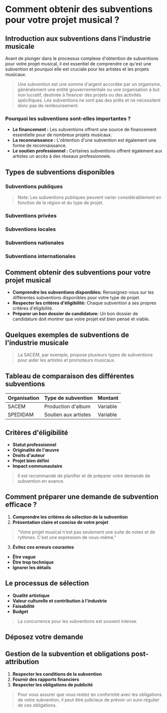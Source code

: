 # Comment obtenir des subventions pour votre projet musical ?

## Introduction aux subventions dans l'industrie musicale

Avant de plonger dans le processus complexe d'obtention de subventions pour votre projet musical, il est essentiel de comprendre ce qu'est une subvention et pourquoi elle est cruciale pour les artistes et les projets musicaux.

> Une subvention est une somme d'argent accordée par un organisme, généralement une entité gouvernementale ou une organisation à but non lucratif, destinée à financer des projets ou des activités spécifiques. Les subventions ne sont pas des prêts et ne nécessitent donc pas de remboursement.

### Pourquoi les subventions sont-elles importantes ?

- **Le financement :** Les subventions offrent une source de financement essentielle pour de nombreux projets musicaux.
- **La reconnaissance :** L'obtention d'une subvention est également une forme de reconnaissance.
- **Le soutien professionnel :** Certaines subventions offrent également aux artistes un accès à des réseaux professionnels.

## Types de subventions disponibles

### Subventions publiques

> Note: Les subventions publiques peuvent varier considérablement en fonction de la région et du type de projet.

### Subventions privées

### Subventions locales

### Subventions nationales

### Subventions internationales

## Comment obtenir des subventions pour votre projet musical

- **Comprendre les subventions disponibles:** Renseignez-vous sur les différentes subventions disponibles pour votre type de projet.
- **Respecter les critères d'éligibilité:** Chaque subvention a ses propres critères d'éligibilité.
- **Préparer un bon dossier de candidature:** Un bon dossier de candidature doit montrer que votre projet est bien pensé et viable.

## Quelques exemples de subventions de l'industrie musicale

> La SACEM, par exemple, propose plusieurs types de subventions pour aider les artistes et promoteurs musicaux.

## Tableau de comparaison des différentes subventions

| Organisation | Type de subvention | Montant |
| ------------ | ------------------ | ------- |
| SACEM        | Production d'album | Variable |
| SPEDIDAM     | Soutien aux artistes | Variable |

## Critères d'éligibilité

- **Statut professionnel**
- **Originalité de l'œuvre**
- **Droits d'auteur**
- **Projet bien défini**
- **Impact communautaire**

> Il est recommandé de planifier et de préparer votre demande de subvention en avance.

## Comment préparer une demande de subvention efficace ?

1. **Comprendre les critères de sélection de la subvention**
2. **Présentation claire et concise de votre projet**

> "Votre projet musical n'est pas seulement une suite de notes et de rythmes. C'est une expression de vous-même."

3. **Évitez ces erreurs courantes**

- **Être vague**
- **Être trop technique**
- **Ignorer les détails**

## Le processus de sélection

- **Qualité artistique**
- **Valeur culturelle et contribution à l'industrie**
- **Faisabilité**
- **Budget**

> La concurrence pour les subventions est souvent intense.

## Déposez votre demande

## Gestion de la subvention et obligations post-attribution

1. **Respecter les conditions de la subvention**
2. **Fournir des rapports financiers**
3. **Respecter les obligations de publicité**

> Pour vous assurer que vous restez en conformité avec les obligations de votre subvention, il peut être judicieux de prévoir un suivi régulier de ces obligations.